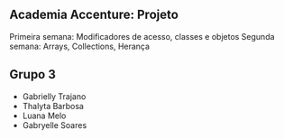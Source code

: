 ## Academia Accenture: Projeto

Primeira semana: Modificadores de acesso, classes e objetos
Segunda semana: Arrays, Collections, Herança

## Grupo 3

- Gabrielly Trajano
- Thalyta Barbosa
- Luana Melo
- Gabryelle Soares

